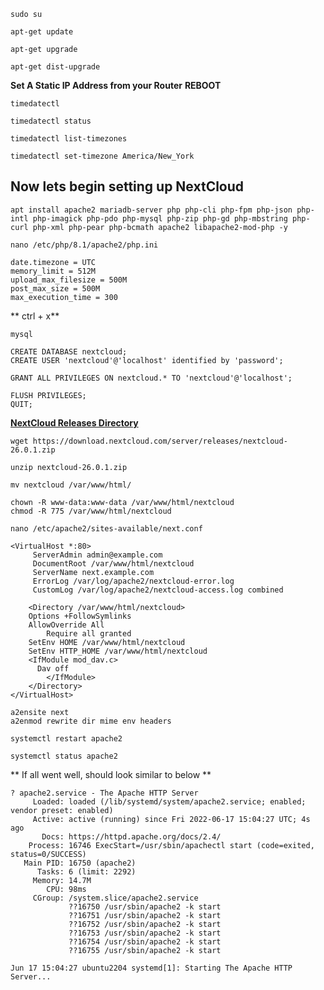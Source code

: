 

```
sudo su
```
```
apt-get update
```
```
apt-get upgrade
```
```
apt-get dist-upgrade
```
**Set A Static IP Address from your Router**
**REBOOT**
```
timedatectl
```
```
timedatectl status
```
```
timedatectl list-timezones
```
```
timedatectl set-timezone America/New_York
```
## Now lets begin setting up NextCloud ##
```
apt install apache2 mariadb-server php php-cli php-fpm php-json php-intl php-imagick php-pdo php-mysql php-zip php-gd php-mbstring php-curl php-xml php-pear php-bcmath apache2 libapache2-mod-php -y
```
```
nano /etc/php/8.1/apache2/php.ini
```
```
date.timezone = UTC
memory_limit = 512M
upload_max_filesize = 500M
post_max_size = 500M
max_execution_time = 300
```
** ctrl + x**
```
mysql
```
```
CREATE DATABASE nextcloud;
CREATE USER 'nextcloud'@'localhost' identified by 'password';
```
```
GRANT ALL PRIVILEGES ON nextcloud.* TO 'nextcloud'@'localhost';
```
```
FLUSH PRIVILEGES;
QUIT;
```
**[NextCloud Releases Directory](https://download.nextcloud.com/server/releases/)**
```
wget https://download.nextcloud.com/server/releases/nextcloud-26.0.1.zip
```
```
unzip nextcloud-26.0.1.zip
```
```
mv nextcloud /var/www/html/
```
```
chown -R www-data:www-data /var/www/html/nextcloud
chmod -R 775 /var/www/html/nextcloud
```
```
nano /etc/apache2/sites-available/next.conf
```
```
<VirtualHost *:80>
     ServerAdmin admin@example.com
     DocumentRoot /var/www/html/nextcloud
     ServerName next.example.com
     ErrorLog /var/log/apache2/nextcloud-error.log
     CustomLog /var/log/apache2/nextcloud-access.log combined
 
    <Directory /var/www/html/nextcloud>
	Options +FollowSymlinks
	AllowOverride All
        Require all granted
 	SetEnv HOME /var/www/html/nextcloud
 	SetEnv HTTP_HOME /var/www/html/nextcloud
 	<IfModule mod_dav.c>
  	  Dav off
        </IfModule>
    </Directory>
</VirtualHost>
```
```
a2ensite next
a2enmod rewrite dir mime env headers
```
```
systemctl restart apache2
```
```
systemctl status apache2
```
** If all went well, should look similar to below **
```
? apache2.service - The Apache HTTP Server
     Loaded: loaded (/lib/systemd/system/apache2.service; enabled; vendor preset: enabled)
     Active: active (running) since Fri 2022-06-17 15:04:27 UTC; 4s ago
       Docs: https://httpd.apache.org/docs/2.4/
    Process: 16746 ExecStart=/usr/sbin/apachectl start (code=exited, status=0/SUCCESS)
   Main PID: 16750 (apache2)
      Tasks: 6 (limit: 2292)
     Memory: 14.7M
        CPU: 98ms
     CGroup: /system.slice/apache2.service
             ??16750 /usr/sbin/apache2 -k start
             ??16751 /usr/sbin/apache2 -k start
             ??16752 /usr/sbin/apache2 -k start
             ??16753 /usr/sbin/apache2 -k start
             ??16754 /usr/sbin/apache2 -k start
             ??16755 /usr/sbin/apache2 -k start

Jun 17 15:04:27 ubuntu2204 systemd[1]: Starting The Apache HTTP Server...
```
```

```
```

```
```

```
```

```
```

```
```

```
```

```
```

```
```

```
